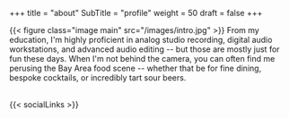 +++
title = "about"
SubTitle = "profile"
weight = 50
draft = false
+++

{{< figure class="image main" src="/images/intro.jpg" >}}
From my education, I'm highly proficient in analog studio recording, digital audio workstations, and advanced audio editing -- but those are mostly just for fun these days. When I'm not behind the camera, you can often find me perusing the Bay Area food scene -- whether that be for fine dining, bespoke cocktails, or incredibly tart sour beers.
<br /><br />

{{< socialLinks >}}